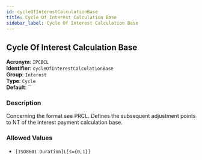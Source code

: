 ```yaml
---
id: cycleOfInterestCalculationBase
title: Cycle Of Interest Calculation Base
sidebar_label: Cycle Of Interest Calculation Base
---
```


## Cycle Of Interest Calculation Base

**Acronym**: `IPCBCL`  
**Identifier**: `cycleOfInterestCalculationBase`  
**Group**: `Interest`  
**Type**: `Cycle`  
**Default**: ``  

### Description
Concerning the format see PRCL. 
Defines the subsequent adjustment points to NT of the interest payment calculation base.

### Allowed Values
- `[ISO8601 Duration]L[s={0,1}]`
